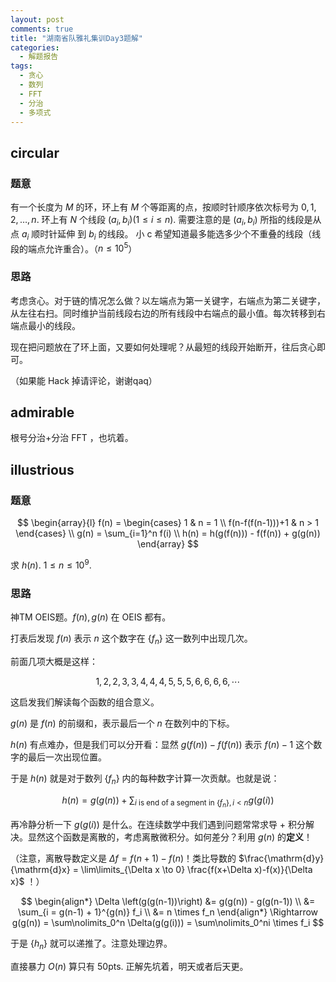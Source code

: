 ```yaml
---
layout: post
comments: true
title: "湖南省队雅礼集训Day3题解"
categories:
  - 解题报告
tags:
  - 贪心
  - 数列
  - FFT
  - 分治
  - 多项式
---
```


## circular

### 题意

有一个长度为 $M$ 的环，环上有 $M$ 个等距离的点，按顺时针顺序依次标号为 $0, 1, 2, \dots, n$.
环上有 $N$ 个线段 $(a_i, b_i) (1 \le i \le n)$. 需要注意的是 $(a_i, b_i)$ 所指的线段是从点 $a_i$ 顺时针延伸
到 $b_i$ 的线段。
小 c 希望知道最多能选多少个不重叠的线段（线段的端点允许重合）。（$n \le 10^5$）

### 思路

考虑贪心。对于链的情况怎么做？以左端点为第一关键字，右端点为第二关键字，从左往右扫。同时维护当前线段右边的所有线段中右端点的最小值。每次转移到右端点最小的线段。

现在把问题放在了环上面，又要如何处理呢？从最短的线段开始断开，往后贪心即可。

（如果能 Hack 掉请评论，谢谢qaq）



## admirable

根号分治+分治 $\text{FFT}$ ，也坑着。

## illustrious

### 题意

$$
\begin{array}{l}
f(n) = \begin{cases}
1 & n = 1 \\
f(n-f(f(n-1)))+1 & n > 1
\end{cases} \\
g(n) = \sum_{i=1}^n f(i) \\
h(n) = h(g(f(n))) - f(f(n)) + g(g(n))
\end{array}
$$

求 $h(n)$. $1 \le n \le 10^9$.

### 思路

神TM OEIS题。$f(n), g(n)$ 在 OEIS 都有。

打表后发现 $f(n)$ 表示 $n$ 这个数字在 $\{f_n\}$ 这一数列中出现几次。

前面几项大概是这样：

$$
1, 2, 2, 3, 3, 4, 4, 4, 5, 5, 5, 6, 6, 6, 6,\cdots
$$

这启发我们解读每个函数的组合意义。

$g(n)$ 是 $f(n)$ 的前缀和，表示最后一个 $n$ 在数列中的下标。

$h(n)$ 有点难办，但是我们可以分开看：显然 $g(f(n)) - f(f(n))$ 表示 $f(n)-1$ 这个数字的最后一次出现位置。

于是 $h(n)$ 就是对于数列 $\{f_n\}$ 内的每种数字计算一次贡献。也就是说：

$$
h(n) = g(g(n)) + \sum_{i\text{ is end of a segment in } \{f_n\}, i < n} g(g(i))
$$

再冷静分析一下 $g(g(i))$ 是什么。在连续数学中我们遇到问题常常求导 + 积分解决。显然这个函数是离散的，考虑离散微积分。如何差分？利用 $g(n)$ 的**定义**！

（注意，离散导数定义是 $\Delta f = f(n+1) - f(n)$！类比导数的 $\frac{\mathrm{d}y}{\mathrm{d}x} = \lim\limits_{\Delta x \to 0} \frac{f(x+\Delta x)-f(x)}{\Delta x}$ ！）

$$
\begin{align*}
\Delta \left(g(g(n-1))\right) &= g(g(n)) - g(g(n-1)) \\
&= \sum_{i = g(n-1) + 1}^{g(n)} f_i \\
&= n \times f_n
\end{align*}
\Rightarrow
g(g(n)) =  \sum\nolimits_0^n \Delta(g(g(i))) = \sum\nolimits_0^ni \times f_i
$$

于是 $\{h_n\}$ 就可以递推了。注意处理边界。

直接暴力 $O(n)$ 算只有 50pts. 正解先坑着，明天或者后天更。